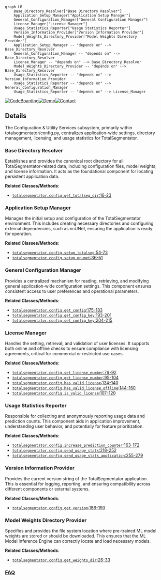 ```mermaid
graph LR
    Base_Directory_Resolver["Base Directory Resolver"]
    Application_Setup_Manager["Application Setup Manager"]
    General_Configuration_Manager["General Configuration Manager"]
    License_Manager["License Manager"]
    Usage_Statistics_Reporter["Usage Statistics Reporter"]
    Version_Information_Provider["Version Information Provider"]
    Model_Weights_Directory_Provider["Model Weights Directory Provider"]
    Application_Setup_Manager -- "depends on" --> Base_Directory_Resolver
    General_Configuration_Manager -- "depends on" --> Base_Directory_Resolver
    License_Manager -- "depends on" --> Base_Directory_Resolver
    Model_Weights_Directory_Provider -- "depends on" --> Base_Directory_Resolver
    Usage_Statistics_Reporter -- "depends on" --> Version_Information_Provider
    Usage_Statistics_Reporter -- "depends on" --> General_Configuration_Manager
    Usage_Statistics_Reporter -- "depends on" --> License_Manager
```

[![CodeBoarding](https://img.shields.io/badge/Generated%20by-CodeBoarding-9cf?style=flat-square)](https://github.com/CodeBoarding/GeneratedOnBoardings)[![Demo](https://img.shields.io/badge/Try%20our-Demo-blue?style=flat-square)](https://www.codeboarding.org/demo)[![Contact](https://img.shields.io/badge/Contact%20us%20-%20contact@codeboarding.org-lightgrey?style=flat-square)](mailto:contact@codeboarding.org)

## Details

The Configuration & Utility Services subsystem, primarily within totalsegmentator/config.py, centralizes application-wide settings, directory management, licensing, and usage statistics for TotalSegmentator.

### Base Directory Resolver
Establishes and provides the canonical root directory for all TotalSegmentator-related data, including configuration files, model weights, and license information. It acts as the foundational component for locating persistent application data.


**Related Classes/Methods**:

- <a href="https://github.com/wasserth/TotalSegmentator/blob/master/totalsegmentator/config.py#L16-L23" target="_blank" rel="noopener noreferrer">`totalsegmentator.config.get_totalseg_dir`:16-23</a>


### Application Setup Manager
Manages the initial setup and configuration of the TotalSegmentator environment. This includes creating necessary directories and configuring external dependencies, such as nnUNet, ensuring the application is ready for operation.


**Related Classes/Methods**:

- <a href="https://github.com/wasserth/TotalSegmentator/blob/master/totalsegmentator/config.py#L54-L73" target="_blank" rel="noopener noreferrer">`totalsegmentator.config.setup_totalseg`:54-73</a>
- <a href="https://github.com/wasserth/TotalSegmentator/blob/master/totalsegmentator/config.py#L36-L51" target="_blank" rel="noopener noreferrer">`totalsegmentator.config.setup_nnunet`:36-51</a>


### General Configuration Manager
Provides a centralized mechanism for reading, retrieving, and modifying general application-wide configuration settings. This component ensures consistent access to user preferences and operational parameters.


**Related Classes/Methods**:

- <a href="https://github.com/wasserth/TotalSegmentator/blob/master/totalsegmentator/config.py#L175-L183" target="_blank" rel="noopener noreferrer">`totalsegmentator.config.get_config`:175-183</a>
- <a href="https://github.com/wasserth/TotalSegmentator/blob/master/totalsegmentator/config.py#L193-L201" target="_blank" rel="noopener noreferrer">`totalsegmentator.config.get_config_key`:193-201</a>
- <a href="https://github.com/wasserth/TotalSegmentator/blob/master/totalsegmentator/config.py#L204-L215" target="_blank" rel="noopener noreferrer">`totalsegmentator.config.set_config_key`:204-215</a>


### License Manager
Handles the setting, retrieval, and validation of user licenses. It supports both online and offline checks to ensure compliance with licensing agreements, critical for commercial or restricted use cases.


**Related Classes/Methods**:

- <a href="https://github.com/wasserth/TotalSegmentator/blob/master/totalsegmentator/config.py#L76-L92" target="_blank" rel="noopener noreferrer">`totalsegmentator.config.set_license_number`:76-92</a>
- <a href="https://github.com/wasserth/TotalSegmentator/blob/master/totalsegmentator/config.py#L95-L104" target="_blank" rel="noopener noreferrer">`totalsegmentator.config.get_license_number`:95-104</a>
- <a href="https://github.com/wasserth/TotalSegmentator/blob/master/totalsegmentator/config.py#L124-L140" target="_blank" rel="noopener noreferrer">`totalsegmentator.config.has_valid_license`:124-140</a>
- <a href="https://github.com/wasserth/TotalSegmentator/blob/master/totalsegmentator/config.py#L144-L160" target="_blank" rel="noopener noreferrer">`totalsegmentator.config.has_valid_license_offline`:144-160</a>
- <a href="https://github.com/wasserth/TotalSegmentator/blob/master/totalsegmentator/config.py#L107-L120" target="_blank" rel="noopener noreferrer">`totalsegmentator.config.is_valid_license`:107-120</a>


### Usage Statistics Reporter
Responsible for collecting and anonymously reporting usage data and prediction counts. This component aids in application improvement, understanding user behavior, and potentially for feature prioritization.


**Related Classes/Methods**:

- <a href="https://github.com/wasserth/TotalSegmentator/blob/master/totalsegmentator/config.py#L163-L172" target="_blank" rel="noopener noreferrer">`totalsegmentator.config.increase_prediction_counter`:163-172</a>
- <a href="https://github.com/wasserth/TotalSegmentator/blob/master/totalsegmentator/config.py#L218-L252" target="_blank" rel="noopener noreferrer">`totalsegmentator.config.send_usage_stats`:218-252</a>
- <a href="https://github.com/wasserth/TotalSegmentator/blob/master/totalsegmentator/config.py#L255-L279" target="_blank" rel="noopener noreferrer">`totalsegmentator.config.send_usage_stats_application`:255-279</a>


### Version Information Provider
Provides the current version string of the TotalSegmentator application. This is essential for logging, reporting, and ensuring compatibility across different components or external systems.


**Related Classes/Methods**:

- <a href="https://github.com/wasserth/TotalSegmentator/blob/master/totalsegmentator/config.py#L186-L190" target="_blank" rel="noopener noreferrer">`totalsegmentator.config.get_version`:186-190</a>


### Model Weights Directory Provider
Specifies and provides the file system location where pre-trained ML model weights are stored or should be downloaded. This ensures that the ML Model Inference Engine can correctly locate and load necessary models.


**Related Classes/Methods**:

- <a href="https://github.com/wasserth/TotalSegmentator/blob/master/totalsegmentator/config.py#L26-L33" target="_blank" rel="noopener noreferrer">`totalsegmentator.config.get_weights_dir`:26-33</a>




### [FAQ](https://github.com/CodeBoarding/GeneratedOnBoardings/tree/main?tab=readme-ov-file#faq)